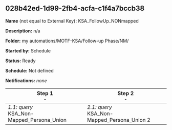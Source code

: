 ## 028b42ed-1d99-2fb4-acfa-c1f4a7bccb38

**Name** (not equal to External Key)**:** KSA_FollowUp_NONmapped

**Description:** n/a

**Folder:** my automations/MOTF-KSA/Follow-up Phase/NM/

**Started by:** Schedule

**Status:** Ready

**Schedule:** Not defined

**Notifications:** _none_


| Step 1<br>_<small>-</small>_ | Step 2<br>_<small>-</small>_ |
| --- | --- |
| _1.1: query_<br>KSA_Non-Mapped_Persona_Union | _2.1: query_<br>KSA_Non-Mapped_Persona_Union 2 |
